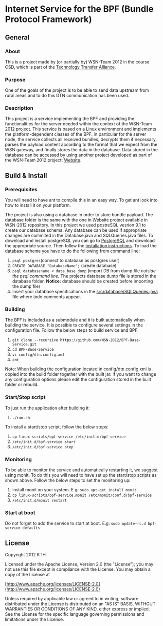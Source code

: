 # Internet Service for the BPF (Bundle Protocol Framework) 

## General
### About
This is a project made by (or partially by) WSN-Team 2012 in the course CSD, which is part of the [Technology Transfer Alliance](http://ttaportal.org/).
### Purpose
One of the goals of the project is to be able to send data upstream from rural areas and to do this DTN communication has been used.
### Description
This project is a service implementing the BPF and providing the functionalities for the server needed within the context of the WSN-Team 2012 project.  This service is based on a Linux environment and implements the platform-dependent classes of the BPF. In particular for the server node, the service collects all received bundles, decrypts them if necessary, parses the payload content according to the format that we expect from the WSN gateway, and finally stores the data in the database. Data stored in the database can be accessed by using another project developed as part of the WSN-Team 2012 project: [Website](https://github.com/WSN-2012/Website).
## Build & Install
### Prerequisites
You will need to have ant to compile this in an easy way. To get ant look into how to install it on your platform.

The project is also using a database in order to store bundle payload. The database folder is the same with the one in Website project available in WSN-2012 repository.
In this project we used postreSQL vesrion 9.1 to create our database schema. Any database can be used if appropriate changes are commited in the Database.java and SQLQueries.java files.
To download and install postgreSQL you can go to [PostgreSQL](http://www.postgresql.org/download/) and download the appropriate source. Then follow the [installation instructions](http://www.postgresql.org/docs/9.1/interactive/index.html). To load the database schema you have to do the following from command line:
1.	`psql postgres`(connect to database as postgres user)
2.	`CREATE DATABASE "DatabaseName";` (create database)
3.	`psql databasename < data_base_dump` (import DB from dump file *outside the psql command line*. The projects database dump file is stored in the database folder. **Notice:** database should be created before importing the dump file) 
4.	Insert your database specifications in the [src/database/SQLQueries.java](https://github.com/WSN-2012/Website/blob/master/src/database/SQLQueries.java) file where todo comments appear.

### Building
The BPF is included as a submodule and it is built automatically when building the service. It is possible to configure several settings in the configuration file.
Follow the below steps to build service and BPF.

1.  `git clone --recursive https://github.com/WSN-2012/BPF-Base-Service.git`
2.  `cd BPF-Base-Service`
3.  `vi config/dtn.config.xml`
4.  `ant`

Note: When building the configuration located in config/dtn.config.xml is copied into the build folder together with the built jar. If you want to change any configuration options please edit the configuration stored in the built folder or rebuild.

### Start/Stop script
To just run the application after building it:

1.  `./run.sh`

To install a start/stop script, follow the below steps:

1.  `cp linux-scripts/bpf-service /etc/init.d/bpf-service`
2.  `/etc/init.d/bpf-service start`
3.  `/etc/init.d/bpf-service stop`

### Monitoring
To be able to monitor the service and automatically restarting it, we suggest using monit. To do this you will need to have set up the start/stop scripts as shown above. Follow the below steps to set the monitoring up:

1.  Install monit on your system. E.g: `sudo apt-get install monit`
2.  `cp linux-scripts/bpf-service.monit /etc/monit/conf.d/bpf-service`
3.  `/etc/init.d/monit restart`

### Start at boot
Do not forget to add the service to start at boot. E.g: `sudo update–rc.d bpf-service defaults`

## License
Copyright 2012 KTH

   Licensed under the Apache License, Version 2.0 (the "License");
   you may not use this file except in compliance with the License.
   You may obtain a copy of the License at

   [http://www.apache.org/licenses/LICENSE-2.0](http://www.apache.org/licenses/LICENSE-2.0)

   Unless required by applicable law or agreed to in writing, software
   distributed under the License is distributed on an "AS IS" BASIS,
   WITHOUT WARRANTIES OR CONDITIONS OF ANY KIND, either express or implied.
   See the License for the specific language governing permissions and
   limitations under the License.
